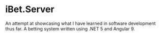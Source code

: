 # iBet.Server
An attempt at showcasing what I have learned in software development thus far. A betting system written using .NET 5 and Angular 9.
